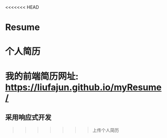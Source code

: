 <<<<<<< HEAD
# Resume
个人简历
=======
# 我的前端简历网址:  https://liufajun.github.io/myResume/
## 采用响应式开发

 
>>>>>>> 上传个人简历
